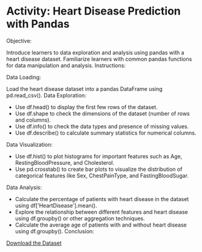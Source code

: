 
# Activity: Heart Disease Prediction with Pandas

Objective:

Introduce learners to data exploration and analysis using pandas with a heart disease dataset.
Familiarize learners with common pandas functions for data manipulation and analysis.
Instructions:

Data Loading:

Load the heart disease dataset into a pandas DataFrame using pd.read_csv().
Data Exploration:

- Use df.head() to display the first few rows of the dataset.
- Use df.shape to check the dimensions of the dataset (number of rows and columns).
- Use df.info() to check the data types and presence of missing values.
- Use df.describe() to calculate summary statistics for numerical columns.

Data Visualization:

- Use df.hist() to plot histograms for important features such as Age, RestingBloodPressure, and Cholesterol.
- Use pd.crosstab() to create bar plots to visualize the distribution of categorical features like Sex, ChestPainType, and FastingBloodSugar.

Data Analysis:

- Calculate the percentage of patients with heart disease in the dataset using df['HeartDisease'].mean().
- Explore the relationship between different features and heart disease using df.groupby() or other aggregation techniques.
- Calculate the average age of patients with and without heart disease using df.groupby().
Conclusion:

[Download the Dataset](heart-disease.csv)

